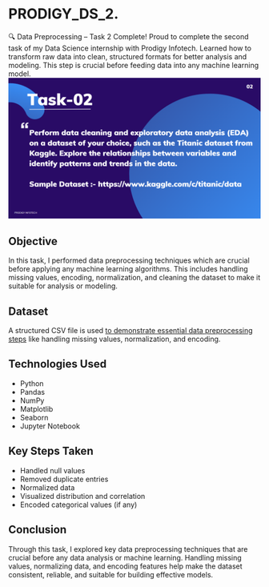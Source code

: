 # PRODIGY_DS_2.
🔍 Data Preprocessing – Task 2 Complete! Proud to complete the second task of my Data Science internship with Prodigy Infotech. Learned how to transform raw data into clean, structured formats for better analysis and modeling. This step is crucial before feeding data into any machine learning model.
<br>
<img src="https://github.com/rutujaparab20/PRODIGY_DS_2./blob/main/ds_task_2.png">

## Objective
In this task, I performed data preprocessing techniques which are crucial before applying any machine learning algorithms. This includes handling missing values, encoding, normalization, and cleaning the dataset to make it suitable for analysis or modeling.

## Dataset 
A structured CSV file is used <a href="https://github.com/rutujaparab20/PRODIGY_DS_2/blob/main/test.csv">to demonstrate essential data preprocessing steps</a> like handling missing values, normalization, and encoding.


## Technologies Used

- Python
- Pandas
- NumPy
- Matplotlib
- Seaborn
- Jupyter Notebook

## Key Steps Taken

- Handled null values
- Removed duplicate entries
- Normalized data
- Visualized distribution and correlation
- Encoded categorical values (if any)

## Conclusion

Through this task, I explored key data preprocessing techniques that are crucial before any data analysis or machine learning. Handling missing values, normalizing data, and encoding features help make the dataset consistent, reliable, and suitable for building effective models.



